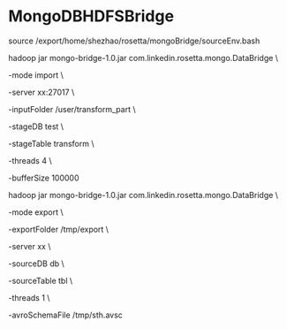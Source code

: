 MongoDBHDFSBridge
=================

source /export/home/shezhao/rosetta/mongoBridge/sourceEnv.bash

hadoop jar mongo-bridge-1.0.jar com.linkedin.rosetta.mongo.DataBridge \

-mode import \

-server xx:27017 \

-inputFolder /user/transform_part \

-stageDB test \

-stageTable transform \

-threads 4 \

-bufferSize 100000


hadoop jar mongo-bridge-1.0.jar com.linkedin.rosetta.mongo.DataBridge \

-mode export \

-exportFolder /tmp/export \

-server xx \

-sourceDB db \

-sourceTable tbl \

-threads 1 \

-avroSchemaFile /tmp/sth.avsc

